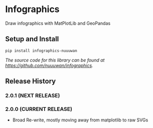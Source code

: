 # Infographics

Draw infographics with MatPlotLib and GeoPandas

## Setup and Install

```
pip install infographics-nuuuwan
```

*The source code for this library can be found at https://github.com/nuuuwan/infographics.*

## Release History

### 2.0.1 (NEXT RELEASE)

### 2.0.0 (CURRENT RELEASE)

* Broad Re-write, mostly moving away from matplotlib to raw SVGs
